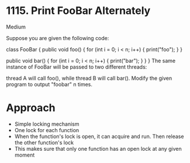# 1115. Print FooBar Alternately

Medium

Suppose you are given the following code:

class FooBar {
  public void foo() {
    for (int i = 0; i < n; i++) {
      print("foo");
    }
  }

  public void bar() {
    for (int i = 0; i < n; i++) {
      print("bar");
    }
  }
}
The same instance of FooBar will be passed to two different threads:

thread A will call foo(), while
thread B will call bar().
Modify the given program to output "foobar" n times.

# Approach
- Simple locking mechanism
- One lock for each function
- When the function's lock is open, it can acquire and run. Then release the other function's lock
- This makes sure that only one function has an open lock at any given moment